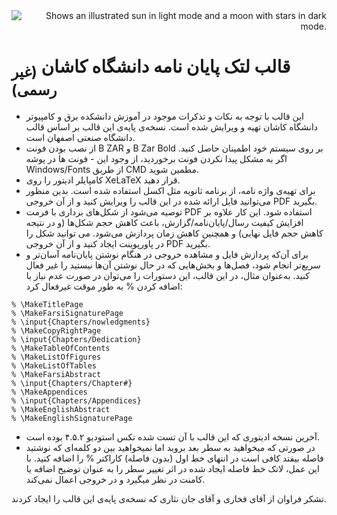 <div align="right">
  <picture>
    <source media="(prefers-color-scheme: dark)" srcset="https://kashanu.ac.ir/assets/2425b86d/images/logo.png">
    <source media="(prefers-color-scheme: light)" srcset="https://upload.wikimedia.org/wikipedia/commons/9/9a/University_of_Kashan_Logo.png">
    <img alt="Shows an illustrated sun in light mode and a moon with stars in dark mode." src="">
  </picture>

</div>

# قالب لتک پایان نامه دانشگاه کاشان <sub> (غیر رسمی)
</sub>

- این قالب با توجه به نکات و تذکرات موجود در آموزش دانشکده برق و کامپیوتر دانشگاه کاشان تهیه و ویرایش شده است. نسخه‌ی پایه‌ی این قالب بر اساس قالب دانشگاه صنعتی اصفهان است.
- از نصب بودن فونت B ZAR و B Zar Bold بر روی سیستم خود اطمینان حاصل کنید. اگر به مشکل پیدا نکردن فونت برخوردید، از وجود این - فونت ها در پوشه Windows/Fonts از طریق CMD مطمین شوید.
- کامپایلر ادیتور را روی XeLaTeX قرار دهید.
- برای تهیه‌ی واژه نامه، از برنامه ثانویه مثل اکسل استفاده شده است. بدین منظور می‌توانید فایل ارائه شده در این قالب را ویرایش کنید و از آن خروجی PDF بگیرید.
- توصیه می‌شود از شکل‌های برداری با فرمت PDF استفاده شود. این کار علاوه بر افزایش کیفیت رسال/پایان‌نامه/گزارش، باعث کاهش حجم شکل‌ها (و در نتیجه  کاهش حجم فایل نهایی) و همچنین کاهش زمان پردازش می‌شود. می توانید شکل را در پاورپوینت ایجاد کنید و از آن خروجی PDF بگیرید.
- برای آن‌که پردازش فایل و مشاهده خروجی در هنگام نوشتن پایان‌نامه آسان‌تر و سریع‌تر انجام شود، فصل‌ها و بخش‌هایی که در حال نوشتن آن‌ها نیستید را غیر فعال کنید. به‌عنوان مثال، در این قالب، این دستورات را می‌توان در صورت عدم نیاز با اضافه کردن % به طور موقت غیرفعال کرد:
```
% \MakeTitlePage
% \MakeFarsiSignaturePage
% \input{Chapters/nowledgments}
% \MakeCopyRightPage
% \input{Chapters/Dedication}
% \MakeTableOfContents
% \MakeListOfFigures
% \MakeListOfTables
% \MakeFarsiAbstract
% \input{Chapters/Chapter#}
% \MakeAppendices
% \input{Chapters/Appendices}
% \MakeEnglishAbstract
% \MakeEnglishSignaturePage
```
- آخرین نسخه ادیتوری که این قالب با آن تست شده تکس استودیو ۴.۵.۲ بوده است.
- در صورتی که میخواهید به سطر بعد بروید اما نمیخواهید بین دو کلمه‌ای که نوشتید فاصله بیفتد کافی است در انتهای خط اول  (بدون فاصله) کاراکتر % را اضافه کنید. با این عمل، لاتک خط فاصله ایجاد شده در اثر تغییر سطر را به عنوان توضیح اضافه یا کامنت در نظر میگیرد و در خروجی اعمال نمی‌کند.

 تشکر فراوان از آقای فخاری و آقای جان نثاری که نسخه‌ی پایه‌ی این قالب را ایجاد کردند.
